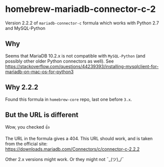 # homebrew-mariadb-connector-c-2
Version 2.2.2 of `mariadb-connector-c` formula which works with Python 2.7 and MySQL-Python

## Why

Seems that MariaDB 10.2.x is not compatible with `MySQL-Python` (and possibly other older Python connectors as well). See 
https://stackoverflow.com/questions/44239393/installing-mysqlclient-for-mariadb-on-mac-os-for-python3

## Why 2.2.2

Found this formula in `homebrew-core` repo, last one before `3.x`.

## But the URL is different

Wow, you checked :+1:

The URL in the formula gives a 404. This URL should work, and is taken from the official site: https://downloads.mariadb.com/Connectors/c/connector-c-2.2.2

Other 2.x versions might work. Or they might not ¯\_(ツ)_/¯
